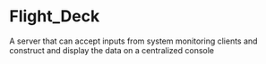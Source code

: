 # Flight_Deck
A server that can accept inputs from system monitoring clients and construct and display the data on a centralized console
